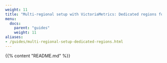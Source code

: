 ```yaml
---
weight: 11
title: "Multi-regional setup with VictoriaMetrics: Dedicated regions for monitoring"
menu:
  docs:
    parent: "guides"
    weight: 11
aliases:
- /guides/multi-regional-setup-dedicated-regions.html
---
```

{{% content "README.md" %}}
